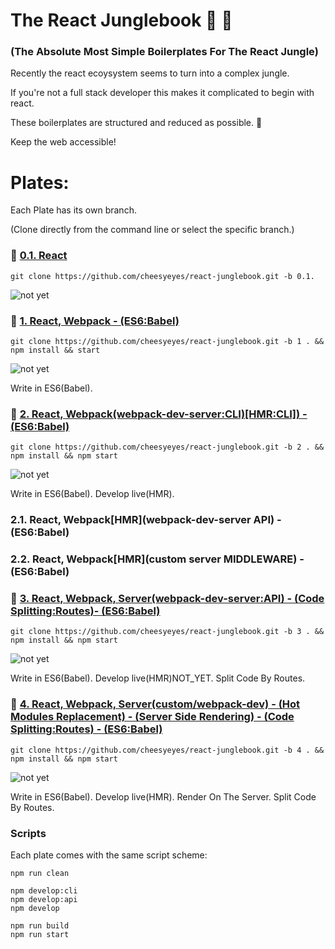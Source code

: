 # The React Junglebook :see_no_evil: :palm_tree:

### (The Absolute Most Simple Boilerplates For The React Jungle)

Recently the react ecoysystem seems to turn into a complex jungle.

If you're not a full stack developer this makes it complicated to begin with react.

These boilerplates are structured and reduced as possible. :tada:

Keep the web accessible!

# Plates:

Each Plate has its own branch.

(Clone directly from the command line or select the specific branch.)

### :banana: [0.1. React](../../tree/0.1)

```script
git clone https://github.com/cheesyeyes/react-junglebook.git -b 0.1.
```
![not yet](https://img.shields.io/badge/status-online-green.svg)

### :avocado: [1.   React, Webpack - (ES6:Babel)](../../tree/1)
```script
git clone https://github.com/cheesyeyes/react-junglebook.git -b 1 . && npm install && start
```

![not yet](https://img.shields.io/badge/status-online-green.svg)

Write in ES6(Babel).

### :pineapple: [2. React, Webpack(webpack-dev-server:CLI)[HMR:CLI]) - (ES6:Babel)](../../tree/2)

```script
git clone https://github.com/cheesyeyes/react-junglebook.git -b 2 . && npm install && npm start
```
![not yet](https://img.shields.io/badge/status-online-green.svg)

Write in ES6(Babel). Develop live(HMR).

### 2.1. React, Webpack[HMR](webpack-dev-server API) - (ES6:Babel)
### 2.2. React, Webpack[HMR](custom server MIDDLEWARE) - (ES6:Babel)

### :tangerine: [3. React, Webpack, Server(webpack-dev-server:API) - (Code Splitting:Routes)- (ES6:Babel)](../../tree/3)

```script
git clone https://github.com/cheesyeyes/react-junglebook.git -b 3 . && npm install && npm start
```

![not yet](https://img.shields.io/badge/status-online-green.svg)

Write in ES6(Babel). Develop live(HMR)NOT_YET. Split Code By Routes.

### :pizza: [4. React, Webpack, Server(custom/webpack-dev) - (Hot Modules Replacement) - (Server Side Rendering) - (Code Splitting:Routes) - (ES6:Babel)](../../tree/3)

```script
git clone https://github.com/cheesyeyes/react-junglebook.git -b 4 . && npm install && npm start
```
![not yet](https://img.shields.io/badge/status-online-green.svg)

Write in ES6(Babel). Develop live(HMR). Render On The Server. Split Code By Routes.

### Scripts
Each plate comes with the same script scheme:

```script
npm run clean

npm develop:cli
npm develop:api
npm develop

npm run build
npm run start

```
